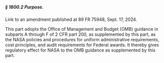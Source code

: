 ##### § 1800.2 Purpose. #####

Link to an amendment published at 89 FR 75948, Sept. 17, 2024.

This part adopts the Office of Management and Budget (OMB) guidance in subparts A through F of 2 CFR part 200, as supplemented by this part, as the NASA policies and procedures for uniform administrative requirements, cost principles, and audit requirements for Federal awards. It thereby gives regulatory effect for NASA to the OMB guidance as supplemented by this part.